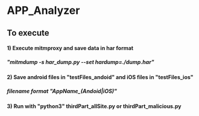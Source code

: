 # APP_Analyzer

## To execute

#### 1) Execute mitmproxy and save data in har format 
##### "mitmdump -s har_dump.py --set hardump=./dump.har"
#### 2) Save android files in "testFiles_andoid" and iOS files in "testFiles_ios"
##### filename format "AppName_(Andoid|iOS)"
#### 3) Run with "python3" thirdPart_allSite.py or thirdPart_malicious.py